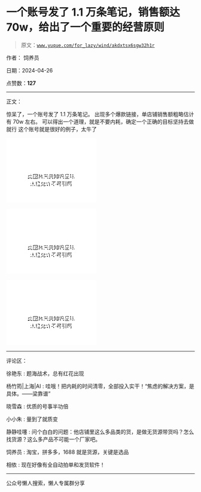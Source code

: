 # 一个账号发了 1.1 万条笔记，销售额达 70w，给出了一个重要的经营原则

> 原文：[`www.yuque.com/for_lazy/wind/akdxtsx6sgw32h1r`](https://www.yuque.com/for_lazy/wind/akdxtsx6sgw32h1r)

作者： 饲养员

日期：2024-04-26

点赞数：**127**

* * *

正文：

惊呆了，一个账号发了 1.1 万条笔记。 出现多个爆款链接，单店铺销售额粗略估计有 70w 左右。 可以得出一个道理，就是不要内耗，确定一个正确的目标坚持去做就行
这个账号就是很好的例子，太牛了

![](img/64deae8de0a13a8c9cf1165c1ad3cb03.png)

![](img/117e9eab07ac325861bae67825687817.png)

![](img/f6474a83cbfaff3ce8046640701dcc54.png)

* * *

评论区：

徐艳东 : 题海战术，总有红花出现

杨竹筠|上海|AI : 哇哦！把内耗的时间清零，全部投入实干！“焦虑的解决方案，是具体。——梁靠谱”

晓雪森 : 优质的号事半功倍

小小朱 : 量到了就质变

静静哇噻 : 问个白白的问题：他店铺里这么多品类的货，是做无货源带货吗？怎么找货源？这么多产品不可能一个厂家吧。

饲养员 : 淘宝，拼多多，1688 就是货源，关键是选品

相依 : 现在好像有全自动拍单和发货软件！

* * *

公众号懒人搜索，懒人专属群分享